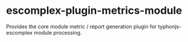 # escomplex-plugin-metrics-module
Provides the core module metric / report generation plugin for typhonjs-escomplex module processing.
